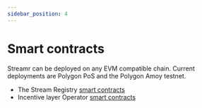 ```yaml
---
sidebar_position: 4
---
```


# Smart contracts
Streamr can be deployed on any EVM compatible chain. Current deployments are Polygon PoS and the Polygon Amoy testnet. 

- The Stream Registry [smart contracts](https://github.com/streamr-dev/network-contracts/tree/master/packages/network-contracts/contracts/StreamRegistry)
- Incentive layer Operator [smart contracts](https://github.com/streamr-dev/network-contracts/tree/master/packages/network-contracts/contracts/OperatorTokenomics)